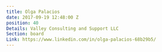 ```yaml
---
title: Olga Palacios
date: 2017-09-19 12:48:00 Z
position: 40
Details: Valley Consulting and Support LLC
Section: board
Link: https://www.linkedin.com/in/olga-palacios-68b29b5/
---
```


